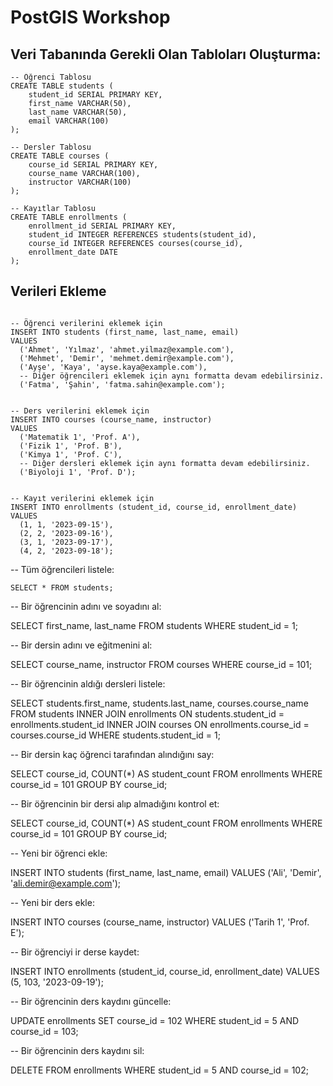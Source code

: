 # PostGIS Workshop

## Veri Tabanında Gerekli Olan Tabloları Oluşturma:

```
-- Öğrenci Tablosu
CREATE TABLE students (
    student_id SERIAL PRIMARY KEY,
    first_name VARCHAR(50),
    last_name VARCHAR(50),
    email VARCHAR(100)
);

-- Dersler Tablosu
CREATE TABLE courses (
    course_id SERIAL PRIMARY KEY,
    course_name VARCHAR(100),
    instructor VARCHAR(100)
);

-- Kayıtlar Tablosu
CREATE TABLE enrollments (
    enrollment_id SERIAL PRIMARY KEY,
    student_id INTEGER REFERENCES students(student_id),
    course_id INTEGER REFERENCES courses(course_id),
    enrollment_date DATE
);
```

## Verileri Ekleme

```

-- Öğrenci verilerini eklemek için
INSERT INTO students (first_name, last_name, email)
VALUES 
  ('Ahmet', 'Yılmaz', 'ahmet.yilmaz@example.com'),
  ('Mehmet', 'Demir', 'mehmet.demir@example.com'),
  ('Ayşe', 'Kaya', 'ayse.kaya@example.com'),
  -- Diğer öğrencileri eklemek için aynı formatta devam edebilirsiniz.
  ('Fatma', 'Şahin', 'fatma.sahin@example.com');


-- Ders verilerini eklemek için
INSERT INTO courses (course_name, instructor)
VALUES 
  ('Matematik 1', 'Prof. A'),
  ('Fizik 1', 'Prof. B'),
  ('Kimya 1', 'Prof. C'),
  -- Diğer dersleri eklemek için aynı formatta devam edebilirsiniz.
  ('Biyoloji 1', 'Prof. D');


-- Kayıt verilerini eklemek için
INSERT INTO enrollments (student_id, course_id, enrollment_date)
VALUES 
  (1, 1, '2023-09-15'),
  (2, 2, '2023-09-16'),
  (3, 1, '2023-09-17'),
  (4, 2, '2023-09-18');

```


-- Tüm öğrencileri listele:
```
SELECT * FROM students;
```

-- Bir öğrencinin adını ve soyadını al:

SELECT first_name, last_name FROM students WHERE student_id = 1;

-- Bir dersin adını ve eğitmenini al:

SELECT course_name, instructor FROM courses WHERE course_id = 101;

-- Bir öğrencinin aldığı dersleri listele:

SELECT students.first_name, students.last_name, courses.course_name
FROM students
INNER JOIN enrollments ON students.student_id = enrollments.student_id
INNER JOIN courses ON enrollments.course_id = courses.course_id
WHERE students.student_id = 1;

-- Bir dersin kaç öğrenci tarafından alındığını say:

SELECT course_id, COUNT(*) AS student_count
FROM enrollments
WHERE course_id = 101
GROUP BY course_id;


-- Bir öğrencinin bir dersi alıp almadığını kontrol et:

SELECT course_id, COUNT(*) AS student_count
FROM enrollments
WHERE course_id = 101
GROUP BY course_id;

-- Yeni bir öğrenci ekle:

INSERT INTO students (first_name, last_name, email)
VALUES ('Ali', 'Demir', 'ali.demir@example.com');

-- Yeni bir ders ekle:

INSERT INTO courses (course_name, instructor)
VALUES ('Tarih 1', 'Prof. E');

-- Bir öğrenciyi ir derse kaydet:

INSERT INTO enrollments (student_id, course_id, enrollment_date)
VALUES (5, 103, '2023-09-19');

-- Bir öğrencinin ders kaydını güncelle:

UPDATE enrollments
SET course_id = 102
WHERE student_id = 5 AND course_id = 103;

-- Bir öğrencinin ders kaydını sil:

DELETE FROM enrollments
WHERE student_id = 5 AND course_id = 102;

```


